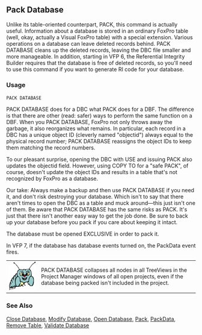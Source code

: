 ## Pack Database

Unlike its table-oriented counterpart, PACK, this command is actually useful. Information about a database is stored in an ordinary FoxPro table (well, okay, actually a Visual FoxPro table) with a special extension. Various operations on a database can leave deleted records behind. PACK DATABASE cleans up the deleted records, leaving the DBC file smaller and more manageable. In addition, starting in VFP 6, the Referential Integrity Builder requires that the database is free of deleted records, so you'll need to use this command if you want to generate RI code for your database.<b style='mso-bidi-font-weight:normal'></b>

### Usage

```foxpro
PACK DATABASE
```

PACK DATABASE does for a DBC what PACK does for a DBF. The difference is that there are other (read: safer) ways to perform the same function on a DBF. When you PACK DATABASE, FoxPro not only throws away the garbage, it also reorganizes what remains. In particular, each record in a DBC has a unique object ID (cleverly named "objectid") always equal to the physical record number; PACK DATABASE reassigns the object IDs to keep them matching the record numbers.

To our pleasant surprise, opening the DBC with USE and issuing PACK also updates the objectid field. However, using COPY TO for a "safe PACK", of course, doesn't update the object IDs and results in a table that's not recognized by FoxPro as a database.

Our take: Always make a backup and then use PACK DATABASE if you need it, and don't risk destroying your database. Which isn't to say that there aren't times to open the DBC as a table and muck around&mdash;this just isn't one of them. Be aware that PACK DATABASE has the same risks as PACK. It's just that there isn't another easy way to get the job done. Be sure to back up your database before you pack if you care about keeping it intact.

The database must be opened EXCLUSIVE in order to pack it.

In VFP 7, if the database has database events turned on, the PackData event fires.

<table>
<tr>
  <td width="17%" valign="top">
<img width="95" height="77" src="bug.gif">
  </td>
  <td width=83%>
  <p>PACK DATABASE collapses all nodes in all TreeViews in the Project Manager windows of all open projects, even if the database being packed isn't included in the project.</p>
  </td>
 </tr>
</table>

### See Also

[Close Database](s4g316.md), [Modify Database](s4g320.md), [Open Database](s4g316.md), [Pack](s4g073.md), [PackData](s4g856.md), [Remove Table](s4g314.md), [Validate Database](s4g319.md)